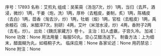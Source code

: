 序号：17893
名称：艾煎丸
组成：吴茱萸（汤泡7次，炒）1两，当归（去芦，酒浸，微炒）1两，干姜（炮，洗）1两，厚朴（去粗皮，姜制，炙）1两，陈橘皮（去白）1两，茴香（淘去沙，炒）1两，牡蛎（煅）1两，官桂（去粗皮）1两，禹余粮石（煅，米醋淬7次，别研）4两，艾叶（米泔水浸，炒）4两，香附子2两（去毛，炒）。
出处：《魏氏家藏方》卷十。
主治：妇人虚羸，子宫久冷。
加减：None
功效：None
用法用量：每服50丸，空心艾醋汤送下。
制备方法：上为细末，醋面糊为丸，如梧桐子大。
临床应用：None
各家论述：None
用药禁忌：None
附注：None
